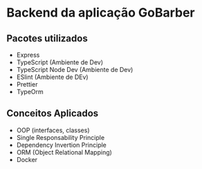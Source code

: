 # Backend da aplicação GoBarber

## Pacotes utilizados
- Express
- TypeScript (Ambiente de Dev)
- TypeScript Node Dev (Ambiente de Dev)
- ESlint (Ambiente de DEv)
- Prettier
- TypeOrm

## Conceitos Aplicados
- OOP (interfaces, classes)
- Single Responsability Principle
- Dependency Invertion Principle
- ORM (Object Relational Mapping)
- Docker
